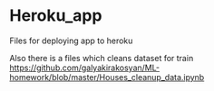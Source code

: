 # Heroku_app
Files for deploying app to heroku

Also there is a files which cleans dataset for train https://github.com/galyakirakosyan/ML-homework/blob/master/Houses_cleanup_data.ipynb
